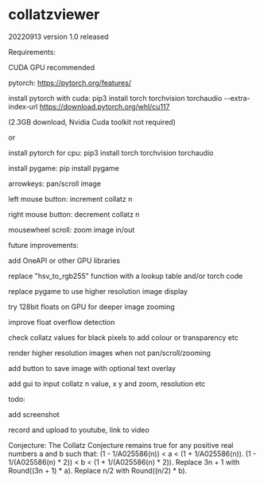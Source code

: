 # collatzviewer

20220913 version 1.0 released



Requirements:

CUDA GPU recommended

pytorch: https://pytorch.org/features/

install pytorch with cuda: pip3 install torch torchvision torchaudio --extra-index-url https://download.pytorch.org/whl/cu117

(2.3GB download, Nvidia Cuda toolkit not required)

or

install pytorch for cpu: pip3 install torch torchvision torchaudio

install pygame: pip install pygame

arrowkeys: pan/scroll image

left mouse button: increment collatz n

right mouse button: decrement collatz n

mousewheel scroll: zoom image in/out




future improvements:

add OneAPI or other GPU libraries

replace "hsv_to_rgb255" function with a lookup table and/or torch code

replace pygame to use higher resolution image display

try 128bit floats on GPU for deeper image zooming

improve float overflow detection

check collatz values for black pixels to add colour or transparency etc

render higher resolution images when not pan/scroll/zooming

add button to save image with optional text overlay

add gui to input collatz n value, x y and zoom, resolution etc

todo:

add screenshot


record and upload to youtube, link to video





Conjecture: The Collatz Conjecture remains true for any positive real numbers a and b such that:
  (1 - 1/A025586(n)) < a < (1 + 1/A025586(n)).
  (1 - 1/(A025586(n) * 2)) < b < (1 + 1/(A025586(n) * 2)).
  Replace 3n + 1 with Round((3n + 1) * a).
  Replace n/2 with Round((n/2) * b).
